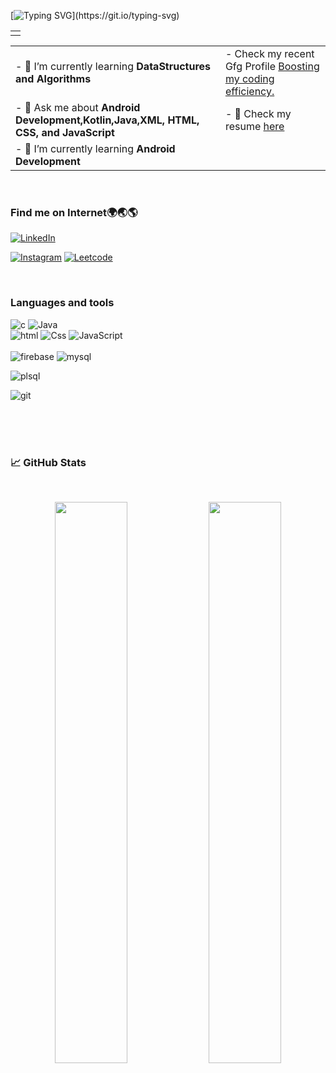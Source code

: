 [![Typing SVG](https://readme-typing-svg.herokuapp.com?size=24&width=600&lines=Welcome+To+Piyush's+GitHub+Profile!)](https://git.io/typing-svg)


<table>
 
  <td>
<img  src="https://camo.githubusercontent.com/43d7ba8fee77106c83a549d2c7697466125a145743bcc783db096062aa0ab894/68747470733a2f2f632e74656e6f722e636f6d2f617a5a434a32597073476741414141692f70726f6772616d6d696e672e676966" alt=""gif>
    </td>
</table>  
  
<table>
  <tr>
    <td>- 🌱 I’m currently learning <strong>DataStructures and Algorithms</strong></td>
    <td>- Check my recent Gfg Profile <a href="https://auth.geeksforgeeks.org/user/piyush_kr_sharma18/practice/">Boosting my coding efficiency.</a>
  </tr>
 
  <tr>
    <td>- 💬 Ask me about <strong> Android Development,Kotlin,Java,XML, HTML, CSS, and JavaScript</strong></td>
    <td>- 📄 Check my resume <a href="https://drive.google.com/file/d/1yk6y-EqN9vhHil6C8ZbTrXaHYjnCReuh/view?usp=drive_link">here</a></td>
  </tr>
  <tr>
    <td>- 🌱 I’m currently learning <strong>Android Development </strong></td>
    
  </tr>
 
</table>
<br>
<h3 align="left">Find me on Internet🌍🌏🌎</h3>
<div align="left">
  <a href="http://www.linkedin.com/in/piyush-kumar-sharma-b74a43209"><img alt="LinkedIn" src="https://img.shields.io/badge/linkedin-%230077B5.svg?style=for-the-badge&logo=linkedin&logoColor=white"/></a>

  <a href="https://instagram.com/piyush_kr._sharma?utm_source=qr&igshid=MThlNWY1MzQwNA==" target="_blank"><img alt="Instagram" src="https://img.shields.io/badge/Instagram-e95950?style=for-the-badge&logo=Instagram&logoColor=white" /></a>
  <a href="https://leetcode.com/20BCS1688/" target="_blank"> <img alt="Leetcode" src="https://img.shields.io/badge/-LeetCode-FFA116?style=for-the-badge&logo=LeetCode&logoColor=white" /></a>

</div>
<br> 
<h3 align="left">Languages and tools</h3>
<p align="left"> 
<img src="https://img.shields.io/badge/C-00599C?style=for-the-badge&logo=c&logoColor=white" alt="c" > 
<img src="https://img.shields.io/badge/Java-ED8B00?style=for-the-badge&logo=java&logoColor=white" alt="Java">
  <br>
<img src="https://img.shields.io/badge/HTML5-E34F26?style=for-the-badge&logo=html5&logoColor=white" alt="html" > 
<img src="https://img.shields.io/badge/CSS3-1572B6?style=for-the-badge&logo=css3&logoColor=white" alt="Css"> 
<img src="https://img.shields.io/badge/JavaScript-323330?style=for-the-badge&logo=javascript&logoColor=F7DF1E" alt="JavaScript">
<br><br>
<img src="https://img.shields.io/badge/firebase-ffca28?style=for-the-badge&logo=firebase&logoColor=black" alt="firebase"> 
 
<img src="https://img.shields.io/badge/MySQL-005C84?style=for-the-badge&logo=mysql&logoColor=white" alt="mysql"> 

<img src="https://img.shields.io/badge/PLSQL-F80000?style=for-the-badge&logo=oracle&logoColor=black" alt="plsql" > <br>

<img src="https://img.shields.io/badge/GitHub-100000?style=for-the-badge&logo=github&logoColor=white" alt="git">

   <br><br><br> 
   </p>
<h3> 📈 GitHub Stats</h3>
<br>
<p align="center">
  <img width="48%" src="https://github-readme-stats.vercel.app/api?username=Piyush1804-Apr&show_icons=true&theme=radical" />
  <img width="48%" src="https://github-readme-streak-stats.herokuapp.com/?user=Piyush1804-Apr&theme=radical" />
</p>
  
